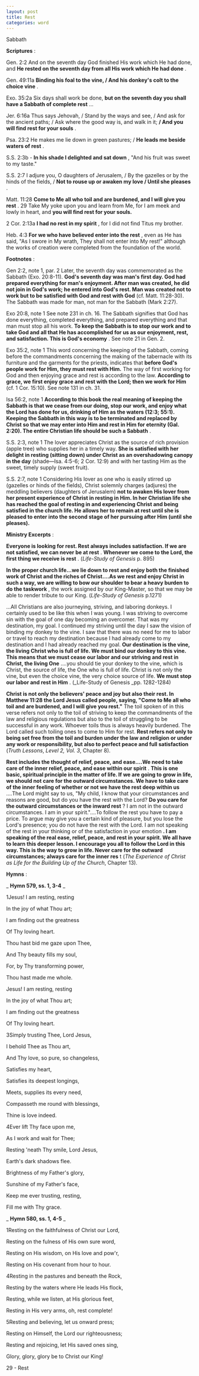 ```yaml
---
layout: post
title: Rest
categories: word
---
```


Sabbath

**Scriptures** :

Gen. 2:2 And on the seventh day God finished His work which He had done, and **He rested on the seventh day from all His work which He had done** .

Gen. 49:11a **Binding his foal to the vine, / And his donkey's colt to the choice vine** .

Exo. 35:2a Six days shall work be done, **but on the seventh day you shall have a Sabbath of complete rest** …

Jer. 6:16a Thus says Jehovah, / Stand by the ways and see, / And ask for the ancient paths; / Ask where the good way is, and walk in it; **/ And you will find rest for your souls** .

Psa. 23:2 He makes me lie down in green pastures; / **He leads me beside waters of rest** .

S.S. 2:3b - **In his shade I delighted and sat down** , "And his fruit was sweet to my taste."

S.S. 2:7 I adjure you, O daughters of Jerusalem, / By the gazelles or by the hinds of the fields, / **Not to rouse up or awaken my love / Until she pleases** .

Matt. 11:28 **Come to Me all who toil and are burdened, and I will give you rest** . 29 Take My yoke upon you and learn from Me, for I am meek and lowly in heart, and **you will find rest for your souls.**

2 Cor. 2:13a **I had no rest in my spirit** , for I did not find Titus my brother.

Heb. 4:3 **For we who have believed enter into the rest** , even as He has said, "As I swore in My wrath, They shall not enter into My rest!" although the works of creation were completed from the foundation of the world.

**Footnotes** :

Gen 2:2, note 1, par. 2 Later, the seventh day was commemorated as the Sabbath (Exo. 20:8-11). **God's seventh day was man's first day. God had prepared everything for man's enjoyment. After man was created, he did not join in God's work; he entered into God's rest. Man was created not to work but to be satisfied with God and rest with God** (cf. Matt. 11:28-30). The Sabbath was made for man, not man for the Sabbath (Mark 2:27).

Exo 20:8, note 1 See note 231 in ch. 16. The Sabbath signifies that God has done everything, completed everything, and prepared everything and that man must stop all his work. **To keep the Sabbath is to stop our work and to take God and all that He has accomplished for us as our enjoyment, rest, and satisfaction. This is God's economy** . See note 21 in Gen. 2.

Exo 35:2, note 1 This word concerning the keeping of the Sabbath, coming before the commandments concerning the making of the tabernacle with its furniture and the garments for the priests, indicates that **before God's people work for Him, they must rest with Him.** The way of first working for God and then enjoying grace and rest is according to the law. **According to grace, we first enjoy grace and rest with the Lord; then we work for Him** (cf. 1 Cor. 15:10). See note 131 in ch. 31.

Isa 56:2, note 1 **According to this book the real meaning of keeping the Sabbath is that we cease from our doing, stop our work, and enjoy what the Lord has done for us, drinking of Him as the waters (12:3; 55:1). Keeping the Sabbath in this way is to be terminated and replaced by Christ so that we may enter into Him and rest in Him for eternity (Gal. 2:20). The entire Christian life should be such a Sabbath** .

S.S. 2:3, note 1 The lover appreciates Christ as the source of rich provision (apple tree) who supplies her in a timely way. **She is satisfied with her delight in resting (sitting down) under Christ as an overshadowing canopy in the day** (shade—Isa. 4:5-6; 2 Cor. 12:9) and with her tasting Him as the sweet, timely supply (sweet fruit).

S.S. 2:7, note 1 Considering His lover as one who is easily stirred up (gazelles or hinds of the fields), Christ solemnly charges (adjures) the meddling believers (daughters of Jerusalem) **not to awaken His lover from her present experience of Christ in resting in Him. In her Christian life she has reached the goal of resting in and experiencing Christ and being satisfied in the church life. He allows her to remain at rest until she is pleased to enter into the second stage of her pursuing after Him (until she pleases).**

**Ministry Excerpts** :

**Everyone is looking for rest. Rest always includes satisfaction. If we are not satisfied, we can never be at rest** . **Whenever we come to the Lord, the first thing we receive is rest** . (_Life-Study of Genesis_ p. 895)

**In the proper church life...we lie down to rest and enjoy both the finished work of Christ and the riches of Christ….As we rest and enjoy Christ in such a way, we are willing to bow our shoulder to bear a heavy burden to do the taskwork** , the work assigned by our King-Master, so that we may be able to render tribute to our King. (_Life-Study of Genesis_ p.1271)

...All Christians are also journeying, striving, and laboring donkeys. I certainly used to be like this when I was young. I was striving to overcome sin with the goal of one day becoming an overcomer. That was my destination, my goal. I continued my striving until the day I saw the vision of binding my donkey to the vine. I saw that there was no need for me to labor or travel to reach my destination because I had already come to my destination and I had already reached my goal. **Our destination is the vine, the living Christ who is full of life. We must bind our donkey to this vine. This means that we must cease our labor and our striving and rest in Christ, the living One** ….you should tie your donkey to the vine, which is Christ, the source of life, the One who is full of life. Christ is not only the vine, but even the choice vine, the very choice source of life. **We must stop our labor and rest in Him** . (_Life-Study of Genesis _pp. 1282-1284)

**Christ is not only the believers' peace and joy but also their rest. In Matthew 11:28 the Lord Jesus called people, saying, "Come to Me all who toil and are burdened, and I will give you rest."** The toil spoken of in this verse refers not only to the toil of striving to keep the commandments of the law and religious regulations but also to the toil of struggling to be successful in any work. Whoever toils thus is always heavily burdened. The Lord called such toiling ones to come to Him for rest. **Rest refers not only to being set free from the toil and burden under the law and religion or under any work or responsibility, but also to perfect peace and full satisfaction** (_Truth Lessons_, _Level 2, Vol. 3_, Chapter 8).

**Rest includes the thought of relief, peace, and ease….We need to take care of the inner relief, peace, and ease within our spirit** . **This is one basic, spiritual principle in the matter of life. If we are going to grow in life, we should not care for the outward circumstances. We have to take care of the inner feeling of whether or not we have the rest deep within us** ….The Lord might say to us, "My child, I know that your circumstances and reasons are good, but do you have the rest with the Lord? **Do you care for the outward circumstances or the inward rest** ? I am not in the outward circumstances. I am in your spirit."….To follow the rest you have to pay a price. To argue may give you a certain kind of pleasure, but you lose the Lord's presence; you do not have the rest with the Lord. I am not speaking of the rest in your thinking or of the satisfaction in your emotion **. I am speaking of the real ease, relief, peace, and rest in your spirit. We all have to learn this deeper lesson. I encourage you all to follow the Lord in this way. This is the way to grow in life. Never care for the outward circumstances; always care for the inner res** t (_The Experience of Christ as Life for the Building Up of the Church_, Chapter 13).

**Hymns** :

_ **Hymn 579, ss. 1, 3-4** _

1Jesus! I am resting, resting

In the joy of what Thou art;

I am finding out the greatness

Of Thy loving heart.

Thou hast bid me gaze upon Thee,

And Thy beauty fills my soul,

For, by Thy transforming power,

Thou hast made me whole.

Jesus! I am resting, resting

In the joy of what Thou art;

I am finding out the greatness

Of Thy loving heart.

3Simply trusting Thee, Lord Jesus,

I behold Thee as Thou art,

And Thy love, so pure, so changeless,

Satisfies my heart,

Satisfies its deepest longings,

Meets, supplies its every need,

Compasseth me round with blessings,

Thine is love indeed.

4Ever lift Thy face upon me,

As I work and wait for Thee;

Resting 'neath Thy smile, Lord Jesus,

Earth's dark shadows flee.

Brightness of my Father's glory,

Sunshine of my Father's face,

Keep me ever trusting, resting,

Fill me with Thy grace.

_ **Hymn 580, ss. 1, 4-5** _

1Resting on the faithfulness of Christ our Lord,

Resting on the fulness of His own sure word,

Resting on His wisdom, on His love and pow'r,

Resting on His covenant from hour to hour.

4Resting in the pastures and beneath the Rock,

Resting by the waters where He leads His flock,

Resting, while we listen, at His glorious feet,

Resting in His very arms, oh, rest complete!

5Resting and believing, let us onward press;

Resting on Himself, the Lord our righteousness;

Resting and rejoicing, let His saved ones sing,

Glory, glory, glory be to Christ our King!

29 - Rest
